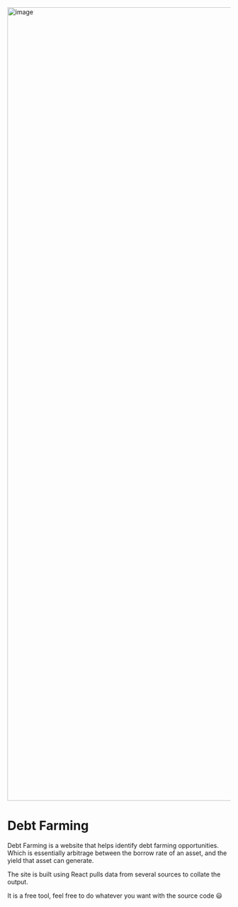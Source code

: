 <img width="1786" alt="image" src="https://user-images.githubusercontent.com/53957795/189979568-58f45eef-037f-4ebb-87c7-399762989684.png">

# Debt Farming

Debt Farming is a website that helps identify debt farming opportunities. Which is essentially arbitrage between the borrow rate of an asset, and the yield that asset can generate. 

The site is built using React pulls data from several sources to collate the output.  

It is a free tool, feel free to do whatever you want with the source code :smiley:
